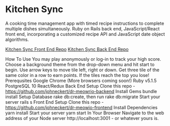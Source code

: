 # Kitchen Sync
A cooking time management app with timed recipe instructions to complete multiple dishes simultaneously. Ruby on Rails back end, JavaScript/React front end, incorporating a customized recipe API and JavaScript date object algorithms. 

[Kitchen Sync Front End Repo](https://github.com/lindsaycriswell/kitchen-sync-frontend)
[Kitchen Sync Back End Repo](https://github.com/lindsaycriswell/kitchen-sync-backend)








How To Use
You may play anonymously or log-in to track your high score.
Choose a background theme from the drop-down menu and hit start to begin.
Use arrow keys to move tile left, right or down.
Get three tile of the same color in a row to earn points.
If the tiles reach the top you lose!
Prerequsites
Google Chrome (More browsers coming soon!)
Ruby v5.1.5
PostgreSQL 10
React/Redux
Back End Setup
Clone this repo - https://github.com/johneckert/dr-meowrio-backend
Install Gems bundle install
Setup Database rake db:create, then run rake db:migrate
Start your server rails s
Front End Setup
Clone this repo - https://github.com/johneckert/dr-meowio-frontend
Install Dependencies yarn install
Start your server yarn start
In Your Browser
Navigate to the web address of your Node server http://localhost:3001 - or whatever yours is.
